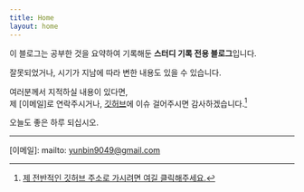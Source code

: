 ```yaml
---
title: Home
layout: home
---
```


이 블로그는 공부한 것을 요약하여 기록해둔 **스터디 기록 전용 블로그**입니다.

잘못되었거나, 시기가 지남에 따라 변한 내용도 있을 수 있습니다.

여러분께서 지적하실 내용이 있다면,  
제 [이메일]로 연락주시거나, [깃허브](https://github.com/yunbinni/study/tree/main/docs)에 이슈 걸어주시면 감사하겠습니다.[^1]

오늘도 좋은 하루 되십시오.

----

[^1]: [제 전반적인 깃허브 주소로 가시려면 여길 클릭해주세요.](https://github.com/yunbinni)

[Just the Docs]: https://just-the-docs.github.io/just-the-docs/
[이메일]: mailto: yunbin9049@gmail.com